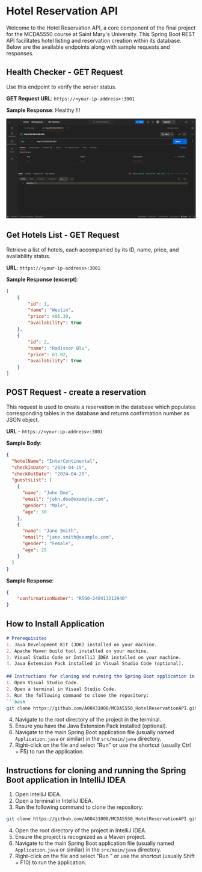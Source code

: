 # Hotel Reservation API

Welcome to the Hotel Reservation API, a core component of the final project for the MCDA5550 course at Saint Mary's University. This Spring Boot REST API facilitates hotel listing and reservation creation within its database. Below are the available endpoints along with sample requests and responses.

## Health Checker - GET Request

Use this endpoint to verify the server status.

**GET Request URL**: `https://<your-ip-address>:3001`

**Sample Response**: 
Healthy !!!

![Health Checker Screenshot](HealthCheck.png)

## Get Hotels List - GET Request

Retrieve a list of hotels, each accompanied by its ID, name, price, and availability status.

**URL**: `https://<your-ip-address>:3001`

**Sample Response (excerpt)**:
```json
[
    {
        "id": 1,
        "name": "Westin",
        "price": 486.39,
        "availability": true
    },
    {
        "id": 2,
        "name": "Radisson Blu",
        "price": 61.02,
        "availability": true
    }
]
```

## POST Request - create a reservation

This request is used to create a reservation in the database which populates corresponding tables in the database and returns confirmation number as JSON object.

**URL** - `https://<your-ip-address>:3001`

**Sample Body**: 
```json
{
  "hotelName": "InterContinental",
  "checkInDate": "2024-04-15",
  "checkOutDate": "2024-04-20",
  "guestsList": [
    {
      "name": "John Doe",
      "email": "john.doe@example.com",
      "gender": "Male",
      "age": 30
    },
    {
      "name": "Jane Smith",
      "email": "jane.smith@example.com",
      "gender": "Female",
      "age": 25
    }
  ]
}
```

**Sample Response**: 
```json
{
    "confirmationNumber": "R5G0-240413212940"
}
```

## How to Install Application

```markdown
# Prerequisites
1. Java Development Kit (JDK) installed on your machine.
2. Apache Maven build tool installed on your machine.
3. Visual Studio Code or IntelliJ IDEA installed on your machine.
4. Java Extension Pack installed in Visual Studio Code (optional).

## Instructions for cloning and running the Spring Boot application in Visual Studio Code
1. Open Visual Studio Code.
2. Open a terminal in Visual Studio Code.
3. Run the following command to clone the repository: 
```bash
git clone https://github.com/A00431008/MCDA5550_HotelReservationAPI.git
```
4. Navigate to the root directory of the project in the terminal.
5. Ensure you have the Java Extension Pack installed (optional).
6. Navigate to the main Spring Boot application file (usually named `Application.java` or similar) in the `src/main/java` directory.
7. Right-click on the file and select "Run" or use the shortcut (usually Ctrl + F5) to run the application.

## Instructions for cloning and running the Spring Boot application in IntelliJ IDEA
1. Open IntelliJ IDEA.
2. Open a terminal in IntelliJ IDEA.
3. Run the following command to clone the repository: 
```bash
git clone https://github.com/A00431008/MCDA5550_HotelReservationAPI.git
```
4. Open the root directory of the project in IntelliJ IDEA.
5. Ensure the project is recognized as a Maven project.
6. Navigate to the main Spring Boot application file (usually named `Application.java` or similar) in the `src/main/java` directory.
7. Right-click on the file and select "Run <ApplicationName>" or use the shortcut (usually Shift + F10) to run the application.
```







